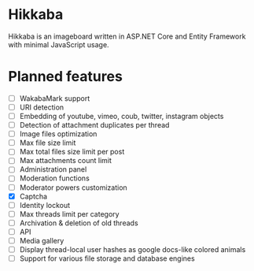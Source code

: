 Hikkaba
=====

Hikkaba is an imageboard written in ASP.NET Core and Entity Framework with minimal JavaScript usage.

Planned features
========

- [ ] WakabaMark support
- [ ] URI detection
- [ ] Embedding of youtube, vimeo, coub, twitter, instagram objects
- [ ] Detection of attachment duplicates per thread
- [ ] Image files optimization
- [ ] Max file size limit
- [ ] Max total files size limit per post
- [ ] Max attachments count limit
- [ ] Administration panel
- [ ] Moderation functions
- [ ] Moderator powers customization
- [x] Captcha
- [ ] Identity lockout
- [ ] Max threads limit per category
- [ ] Archivation & deletion of old threads
- [ ] API
- [ ] Media gallery
- [ ] Display thread-local user hashes as google docs-like colored animals
- [ ] Support for various file storage and database engines